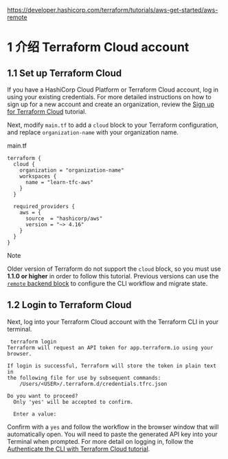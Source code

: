 https://developer.hashicorp.com/terraform/tutorials/aws-get-started/aws-remote

# 1 介绍 Terraform Cloud account 
## 1.1 Set up Terraform Cloud

If you have a HashiCorp Cloud Platform or Terraform Cloud account, log in using your existing credentials. For more detailed instructions on how to sign up for a new account and create an organization, review the [Sign up for Terraform Cloud](https://developer.hashicorp.com/terraform/tutorials/cloud-get-started/cloud-sign-up) tutorial.

Next, modify `main.tf` to add a `cloud` block to your Terraform configuration, and replace `organization-name` with your organization name.

main.tf

```hcl
terraform {
  cloud {
    organization = "organization-name"
    workspaces {
      name = "learn-tfc-aws"
    }
  }

  required_providers {
    aws = {
      source  = "hashicorp/aws"
      version = "~> 4.16"
    }
  }
}
```

Note

Older version of Terraform do not support the `cloud` block, so you must use **1.1.0 or higher** in order to follow this tutorial. Previous versions can use the [`remote` backend block](https://developer.hashicorp.com/terraform/language/settings/backends/remote) to configure the CLI workflow and migrate state.

## 1.2 Login to Terraform Cloud

Next, log into your Terraform Cloud account with the Terraform CLI in your terminal.

```shell-session
 terraform login
Terraform will request an API token for app.terraform.io using your browser.

If login is successful, Terraform will store the token in plain text in
the following file for use by subsequent commands:
    /Users/<USER>/.terraform.d/credentials.tfrc.json

Do you want to proceed?
  Only 'yes' will be accepted to confirm.

  Enter a value:
```

Confirm with a `yes` and follow the workflow in the browser window that will automatically open. You will need to paste the generated API key into your Terminal when prompted. For more detail on logging in, follow the [Authenticate the CLI with Terraform Cloud tutorial](https://developer.hashicorp.com/terraform/tutorials/cloud/cloud-login).
